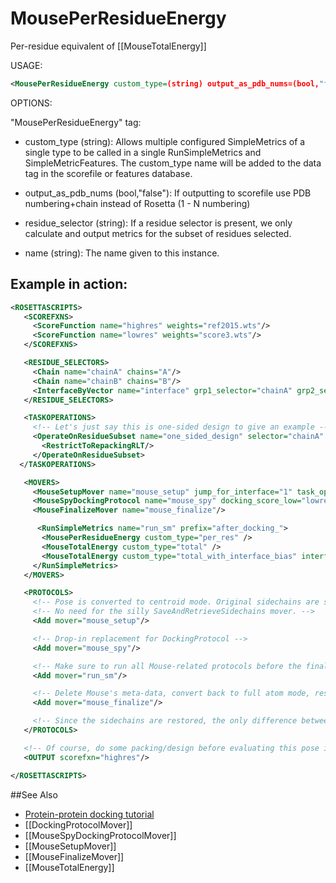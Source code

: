 # MousePerResidueEnergy

Per-residue equivalent of [[MouseTotalEnergy]]

USAGE:

```xml
<MousePerResidueEnergy custom_type=(string) output_as_pdb_nums=(bool,"false") residue_selector=(string) name=(string)/>
```

OPTIONS:

"MousePerResidueEnergy" tag:

-	custom\_type (string):  Allows multiple configured SimpleMetrics of a single type to be called in a single RunSimpleMetrics and SimpleMetricFeatures. 
 The custom\_type name will be added to the data tag in the scorefile or features database.

-	output\_as\_pdb\_nums (bool,"false"):  If outputting to scorefile use PDB numbering+chain instead of Rosetta (1 - N numbering)

-	residue\_selector (string):  If a residue selector is present, we only calculate and output metrics for the subset of residues selected.

-	name (string):  The name given to this instance.

## Example in action:

```xml
<ROSETTASCRIPTS>
   <SCOREFXNS>
     <ScoreFunction name="highres" weights="ref2015.wts"/>
     <ScoreFunction name="lowres" weights="score3.wts"/>
   </SCOREFXNS>

   <RESIDUE_SELECTORS>
     <Chain name="chainA" chains="A"/>
     <Chain name="chainB" chains="B"/>
     <InterfaceByVector name="interface" grp1_selector="chainA" grp2_selector="chainB"/>
   </RESIDUE_SELECTORS>

   <TASKOPERATIONS>
     <!-- Let's just say this is one-sided design to give an example -->
     <OperateOnResidueSubset name="one_sided_design" selector="chainA" >
       <RestrictToRepackingRLT/>
     </OperateOnResidueSubset>
  </TASKOPERATIONS>

   <MOVERS>
     <MouseSetupMover name="mouse_setup" jump_for_interface="1" task_operations="one_sided_design" />
     <MouseSpyDockingProtocol name="mouse_spy" docking_score_low="lowres" spy_count="15"/>
     <MouseFinalizeMover name="mouse_finalize"/>

      <RunSimpleMetrics name="run_sm" prefix="after_docking_">
       <MousePerResidueEnergy custom_type="per_res" />
       <MouseTotalEnergy custom_type="total" />
       <MouseTotalEnergy custom_type="total_with_interface_bias" interface_residues="interface" add_interface_size_bonus="true"/>
     </RunSimpleMetrics>
   </MOVERS>

   <PROTOCOLS>
     <!-- Pose is converted to centroid mode. Original sidechains are stored in the pose. -->
     <!-- No need for the silly SaveAndRetrieveSidechains mover. -->
     <Add mover="mouse_setup"/>

     <!-- Drop-in replacement for DockingProtocol -->
     <Add mover="mouse_spy"/>

     <!-- Make sure to run all Mouse-related protocols before the finalize mover, including simple metrics -->
     <Add mover="run_sm"/>

     <!-- Delete Mouse's meta-data, convert back to full atom mode, restore original sidechains -->
     <Add mover="mouse_finalize"/>

     <!-- Since the sidechains are restored, the only difference between current pose and the original pose is the jump (docking) -->
   </PROTOCOLS>

   <!-- Of course, do some packing/design before evaluating this pose in high res -->
   <OUTPUT scorefxn="highres"/>

</ROSETTASCRIPTS>
```

##See Also

* [Protein-protein docking tutorial](https://www.rosettacommons.org/demos/latest/tutorials/Protein-Protein-Docking/Protein-Protein-Docking)
* [[DockingProtocolMover]]
* [[MouseSpyDockingProtocolMover]]
* [[MouseSetupMover]]
* [[MouseFinalizeMover]]
* [[MouseTotalEnergy]]
